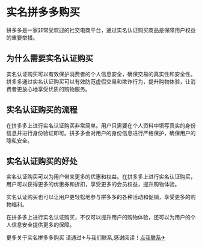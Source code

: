 # 实名拼多多购买

拼多多是一家非常受欢迎的社交电商平台，通过实名认证购买商品是保障用户权益的重要举措。

## 为什么需要实名认证购买

实名认证购买可以有效保护消费者的个人信息安全，确保交易的真实性和安全性。拼多多通过实名认证购买可以有效防范虚假交易和欺诈行为，提升购物体验，让消费者更放心地享受优质的购物服务。

## 实名认证购买的流程

在拼多多上进行实名认证购买非常简单。用户只需要在个人资料中填写真实的身份信息并进行身份验证即可。拼多多会对用户的身份信息进行严格保护，确保用户的隐私安全。

## 实名认证购买的好处

实名认证购买可以为用户带来更多的优惠和权益。在拼多多上进行实名认证购买，用户可以获得更多的优惠券和折扣，享受更多的会员权益，提升购物体验。

实名认证购买也可以让用户更轻松地参与拼多多的各种活动和促销，享受更多的购物福利。

在拼多多上进行实名认证购买，不仅可以提升用户的购物体验，还可以为用户的个人信息安全提供更多的保障。

更多关于实名拼多多购买 请通过✈与我们联系,感谢阅读！[点我联系✈](https://qa.G208.com)
